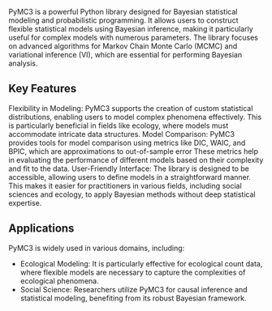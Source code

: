 PyMC3 is a powerful Python library designed for Bayesian statistical modeling and probabilistic programming. It allows users to construct flexible statistical models using Bayesian inference, making it particularly useful for complex models with numerous parameters. The library focuses on advanced algorithms for Markov Chain Monte Carlo (MCMC) and variational inference (VI), which are essential for performing Bayesian analysis.

## Key Features
Flexibility in Modeling: PyMC3 supports the creation of custom statistical distributions, enabling users to model complex phenomena effectively. This is particularly beneficial in fields like ecology, where models must accommodate intricate data structures.
Model Comparison: PyMC3 provides tools for model comparison using metrics like DIC, WAIC, and BPIC, which are approximations to out-of-sample error These metrics help in evaluating the performance of different models based on their complexity and fit to the data. User-Friendly Interface: The library is designed to be accessible, allowing users to define models in a straightforward manner. This makes it easier for practitioners in various fields, including social sciences and ecology, to apply Bayesian methods without deep statistical expertise.

## Applications
PyMC3 is widely used in various domains, including:
- Ecological Modeling: It is particularly effective for ecological count data, where flexible models are necessary to capture the complexities of ecological phenomena.
- Social Science: Researchers utilize PyMC3 for causal inference and statistical modeling, benefiting from its robust Bayesian framework.